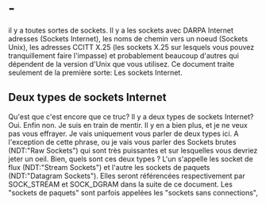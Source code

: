 # -

il y a toutes sortes de sockets. Il y a les sockets avec DARPA Internet adresses (Sockets Internet), les noms de chemin vers un noeud (Sockets Unix), les adresses CCITT X.25 (les sockets X.25 sur lesquels vous pouvez tranquillement faire l'impasse) et probablement beaucoup d'autres qui dépendent de la version d'Unix que vous utilisez. Ce document traite seulement de la première sorte: Les sockets Internet.

## Deux types de sockets Internet

Qu'est que c'est encore que ce truc? Il y a deux types de sockets Internet? Oui. Enfin non. Je suis en train de mentir. Il y en a bien plus, et je ne veux pas vous effrayer. Je vais uniquement vous parler de deux types ici. A l'exception de cette phrase, ou je vais vous parler des Sockets brutes (NDT:"Raw Sockets") qui sont très puissantes et sur lesquelles vous devriez jeter un oeil.
Bien, quels sont ces deux types ? L'un s'appelle les socket de flux (NDT:"Stream Sockets") et l'autre les sockets de paquets (NDT:"Datagram Sockets"). Elles seront référencées respectivement par SOCK_STREAM et SOCK_DGRAM dans la suite de ce document. Les "sockets de paquets" sont parfois appelées les "sockets sans connections",

